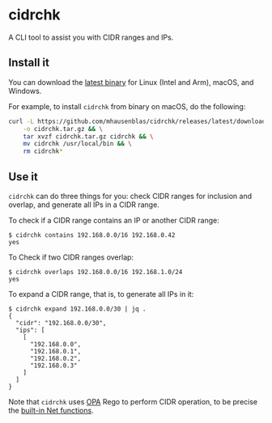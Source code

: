 # cidrchk

A CLI tool to assist you with CIDR ranges and IPs. 

## Install it

You can download the [latest binary](https://github.com/mhausenblas/cidrchk/releases/latest) 
for Linux (Intel and Arm), macOS, and Windows.

For example, to install `cidrchk` from binary on macOS, do the following:

```sh
curl -L https://github.com/mhausenblas/cidrchk/releases/latest/download/cidrchk_darwin_amd64.tar.gz \
    -o cidrchk.tar.gz && \
    tar xvzf cidrchk.tar.gz cidrchk && \
    mv cidrchk /usr/local/bin && \
    rm cidrchk*
```

## Use it

`cidrchk` can do three things for you: check CIDR ranges for inclusion and overlap,
and generate all IPs in a CIDR range.

To check if a CIDR range contains an IP or another CIDR range:

```
$ cidrchk contains 192.168.0.0/16 192.168.0.42
yes
```

To Check if two CIDR ranges overlap:

```
$ cidrchk overlaps 192.168.0.0/16 192.168.1.0/24
yes
```

To expand a CIDR range, that is, to generate all IPs in it:

```
$ cidrchk expand 192.168.0.0/30 | jq .
{
  "cidr": "192.168.0.0/30",
  "ips": [
    [
      "192.168.0.0",
      "192.168.0.1",
      "192.168.0.2",
      "192.168.0.3"
    ]
  ]
}
```

Note that `cidrchk`  uses [OPA](https://www.openpolicyagent.org/) Rego 
to perform CIDR operation, to be precise the [built-in Net functions](https://www.openpolicyagent.org/docs/latest/policy-reference/#net).